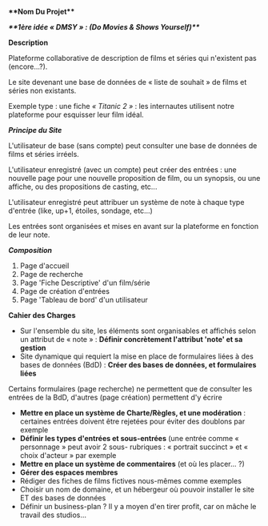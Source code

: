 ﻿**\*\*Nom Du Projet\*\***

***\*\*1ère idée « DMSY » : (Do Movies & Shows Yourself)\*\****

**Description**

Plateforme collaborative de description de films et séries qui n'existent pas (encore...?).

Le site devenant une base de données de « liste de souhait » de films et séries non existants.

Exemple type : une fiche *« Titanic 2 »* : les internautes utilisent notre plateforme pour esquisser leur film idéal.

***Principe du Site***

L'utilisateur de base (sans compte) peut consulter une base de données de films et séries irréels.

L'utilisateur enregistré (avec un compte) peut créer des entrées : une nouvelle page pour une nouvelle proposition de film, ou un synopsis, ou une affiche, ou des propositions de casting, etc...

L'utilisateur enregistré peut attribuer un système de note à chaque type d'entrée (like, up+1, étoiles, sondage, etc...)

Les entrées sont organisées et mises en avant sur la plateforme en fonction de leur note.

***Composition***

1) Page d'accueil
1) Page de recherche
1) Page 'Fiche Descriptive' d'un film/série
1) Page de création d'entrées
1) Page 'Tableau de bord' d'un utilisateur

**Cahier des Charges**

- Sur l'ensemble du site, les éléments sont organisables et affichés selon un attribut de « note » : **Définir concrètement l'attribut 'note' et sa gestion**
- Site dynamique qui requiert la mise en place de formulaires liées à des bases de données (BdD) : **Créer des bases de données, et formulaires liées**

Certains formulaires (page recherche) ne permettent que de consulter les entrées de la BdD, d'autres (page création) permettent d'y écrire

- **Mettre en place un système de Charte/Règles, et une modération** : certaines entrées doivent être rejetées pour éviter des doublons par exemple
- **Définir les types d'entrées et sous-entrées** (une entrée comme « personnage » peut avoir 2 sous- rubriques :  « portrait succinct » et « choix d'acteur » par exemple
- **Mettre en place un système de commentaires** (et où les placer... ?)
- **Gérer des espaces membres**
- Rédiger des fiches de films fictives nous-mêmes comme exemples
- Choisir un nom de domaine, et un hébergeur où pouvoir installer le site ET des bases de données
- Définir un business-plan ? Il y a moyen d'en tirer profit, car on mâche le travail des studios...
